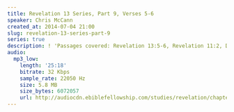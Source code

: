 ```yaml
---
title: Revelation 13 Series, Part 9, Verses 5-6
speaker: Chris McCann
created_at: 2014-07-04 21:00
slug: revelation-13-series-part-9
series: true
description: ! 'Passages covered: Revelation 13:5-6, Revelation 11:2, Daniel 8:23-24.'
audio:
  mp3_low:
    length: '25:18'
    bitrate: 32 Kbps
    sample_rate: 22050 Hz
    size: 5.8 MB
    size_bytes: 6072057
    url: http://audiocdn.ebiblefellowship.com/studies/revelation/chapter-13/2014.07.04_McCann_-_Revelation_13_Series_Part_9.mp3
---
```

